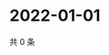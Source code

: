 # 2022-01-01

共 0 条

<!-- BEGIN WEIBO -->
<!-- 最后更新时间 Sat Jan 01 2022 06:11:33 GMT+0800 (China Standard Time) -->

<!-- END WEIBO -->
